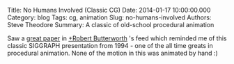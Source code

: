 Title: No Humans Involved (Classic CG)
Date: 2014-01-17 10:00:00.000
Category: blog
Tags: cg, animation
Slug: no-humans-involved
Authors: Steve Theodore
Summary: A classic of old-school procedural animation

Saw a [great paper](http://www.staff.science.uu.nl/~geijt101/papers/SA2013/) in [+Robert Butterworth](https://plus.google.com/116275833090172173559) 's feed which reminded me of this classic SIGGRAPH presentation from 1994 - one of the all time greats in procedural animation.  None of the motion in this was animated by hand :)   
  


